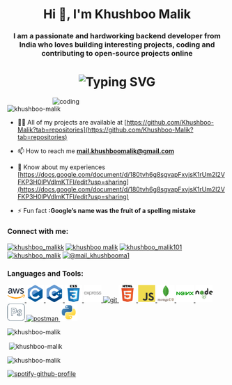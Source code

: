 <h1 align="center">Hi 👋, I'm Khushboo Malik</h1>
<h3 align="center">I am a passionate and hardworking backend developer from India who loves building interesting projects, coding and contributing to open-source projects online</h3>

<div align="center">
    <h1>
        <img src="https://readme-typing-svg.herokuapp.com?font=Jetbrains+mono&size=40&duration=3000&color=33FF33&center=true&vCenter=true&width=435&lines=Hey..+I'm+ Khushboo Malik;This+is..;..my+Github..;" alt="Typing SVG"/>
    </h1>
</div>

<img align ="right" alt="coding" width="400" src="https://cdn.dribbble.com/users/2704414/screenshots/7466903/media/b08ab576316bd4582fef189f471cd9e5.gif">

<p align="left"> <img src="https://komarev.com/ghpvc/?username=khushboo-malik&label=Profile%20views&color=0e75b6&style=flat" alt="khushboo-malik" /> </p>

- 👨‍💻 All of my projects are available at [https://github.com/Khushboo-Malik?tab=repositories](https://github.com/Khushboo-Malik?tab=repositories)

- 📫 How to reach me **mail.khushboomalik@gmail.com**

- 📄 Know about my experiences [https://docs.google.com/document/d/180tvh6g8sgvapFxvjsK1rUm2l2VFKP3H0lPVdlmKTFI/edit?usp=sharing](https://docs.google.com/document/d/180tvh6g8sgvapFxvjsK1rUm2l2VFKP3H0lPVdlmKTFI/edit?usp=sharing)

- ⚡ Fun fact **:Google’s name was the fruit of a spelling mistake**

<h3 align="left">Connect with me:</h3>
<p align="left">
<a href="https://twitter.com/khushboo_malikk" target="blank"><img align="center" src="https://raw.githubusercontent.com/rahuldkjain/github-profile-readme-generator/master/src/images/icons/Social/twitter.svg" alt="khushboo_malikk" height="30" width="40" /></a>
<a href="https://linkedin.com/in/khushboo malik" target="blank"><img align="center" src="https://raw.githubusercontent.com/rahuldkjain/github-profile-readme-generator/master/src/images/icons/Social/linked-in-alt.svg" alt="khushboo malik" height="30" width="40" /></a>
<a href="https://instagram.com/khushboo_malik101" target="blank"><img align="center" src="https://raw.githubusercontent.com/rahuldkjain/github-profile-readme-generator/master/src/images/icons/Social/instagram.svg" alt="khushboo_malik101" height="30" width="40" /></a>
<a href="https://www.codechef.com/users/khushboo_malik" target="blank"><img align="center" src="https://cdn.jsdelivr.net/npm/simple-icons@3.1.0/icons/codechef.svg" alt="khushboo_malik" height="30" width="40" /></a>
<a href="https://www.hackerrank.com/@mail_khushbooma1" target="blank"><img align="center" src="https://raw.githubusercontent.com/rahuldkjain/github-profile-readme-generator/master/src/images/icons/Social/hackerrank.svg" alt="@mail_khushbooma1" height="30" width="40" /></a>
</p>

<h3 align="left">Languages and Tools:</h3>
<p align="left"> <a href="https://aws.amazon.com" target="_blank" rel="noreferrer"> <img src="https://raw.githubusercontent.com/devicons/devicon/master/icons/amazonwebservices/amazonwebservices-original-wordmark.svg" alt="aws" width="40" height="40"/> </a> <a href="https://www.cprogramming.com/" target="_blank" rel="noreferrer"> <img src="https://raw.githubusercontent.com/devicons/devicon/master/icons/c/c-original.svg" alt="c" width="40" height="40"/> </a> <a href="https://www.w3schools.com/cpp/" target="_blank" rel="noreferrer"> <img src="https://raw.githubusercontent.com/devicons/devicon/master/icons/cplusplus/cplusplus-original.svg" alt="cplusplus" width="40" height="40"/> </a> <a href="https://www.w3schools.com/css/" target="_blank" rel="noreferrer"> <img src="https://raw.githubusercontent.com/devicons/devicon/master/icons/css3/css3-original-wordmark.svg" alt="css3" width="40" height="40"/> </a> <a href="https://expressjs.com" target="_blank" rel="noreferrer"> <img src="https://raw.githubusercontent.com/devicons/devicon/master/icons/express/express-original-wordmark.svg" alt="express" width="40" height="40"/> </a> <a href="https://git-scm.com/" target="_blank" rel="noreferrer"> <img src="https://www.vectorlogo.zone/logos/git-scm/git-scm-icon.svg" alt="git" width="40" height="40"/> </a> <a href="https://www.w3.org/html/" target="_blank" rel="noreferrer"> <img src="https://raw.githubusercontent.com/devicons/devicon/master/icons/html5/html5-original-wordmark.svg" alt="html5" width="40" height="40"/> </a> <a href="https://developer.mozilla.org/en-US/docs/Web/JavaScript" target="_blank" rel="noreferrer"> <img src="https://raw.githubusercontent.com/devicons/devicon/master/icons/javascript/javascript-original.svg" alt="javascript" width="40" height="40"/> </a> <a href="https://www.mongodb.com/" target="_blank" rel="noreferrer"> <img src="https://raw.githubusercontent.com/devicons/devicon/master/icons/mongodb/mongodb-original-wordmark.svg" alt="mongodb" width="40" height="40"/> </a> <a href="https://www.nginx.com" target="_blank" rel="noreferrer"> <img src="https://raw.githubusercontent.com/devicons/devicon/master/icons/nginx/nginx-original.svg" alt="nginx" width="40" height="40"/> </a> <a href="https://nodejs.org" target="_blank" rel="noreferrer"> <img src="https://raw.githubusercontent.com/devicons/devicon/master/icons/nodejs/nodejs-original-wordmark.svg" alt="nodejs" width="40" height="40"/> </a> <a href="https://www.photoshop.com/en" target="_blank" rel="noreferrer"> <img src="https://raw.githubusercontent.com/devicons/devicon/master/icons/photoshop/photoshop-line.svg" alt="photoshop" width="40" height="40"/> </a> <a href="https://postman.com" target="_blank" rel="noreferrer"> <img src="https://www.vectorlogo.zone/logos/getpostman/getpostman-icon.svg" alt="postman" width="40" height="40"/> </a> <a href="https://www.python.org" target="_blank" rel="noreferrer"> <img src="https://raw.githubusercontent.com/devicons/devicon/master/icons/python/python-original.svg" alt="python" width="40" height="40"/> </a> </p>

<p><img align="left" src="https://github-readme-stats.vercel.app/api/top-langs?username=khushboo-malik&show_icons=true&locale=en&layout=compact" alt="khushboo-malik" /></p>
<br>

<p>&nbsp;<img align="center" src="https://github-readme-stats.vercel.app/api?username=khushboo-malik&show_icons=true&locale=en" alt="khushboo-malik" /></p>

<p><img align="center" src="https://github-readme-streak-stats.herokuapp.com/?user=khushboo-malik&" alt="khushboo-malik" /></p>

[![spotify-github-profile](https://spotify-github-profile.vercel.app/api/view?uid=31jg3aptvojkohc42yskrqm465zi&cover_image=true&theme=default&show_offline=false&background_color=121212&interchange=false&bar_color=53b14f&bar_color_cover=false)](https://github.com/kittinan/spotify-github-profile)

